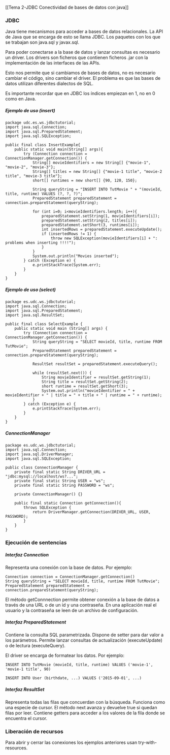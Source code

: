 [[Tema 2-JDBC Conectividad de bases de datos con java]]

### JDBC
Java tiene mecanismos para acceder a bases de datos relacionales. La API de Java que se encarga de esto se llama JDBC. Los paquetes con los que se trabajan son java.sql y javax.sql.

Para poder conectarse a la base de datos y lanzar consultas es necesario un driver. Los drivers son ficheros que contienen ficheros .jar con la implementación de las interfaces de las APIs.

Esto nos permite que si cambiamos de bases de datos, no es necesario cambiar el código, sino cambiar el driver. El problema es que las bases de datos utilizan diferentes dialectos de SQL.

Es importante recordar que en JDBC los índices empiezan en 1, no en 0 como en Java.

##### Ejemplo de uso (insert)
```
package udc.es.ws.jdbctutorial;
import java.sql.Connection;
import java.sql.PreparedStatement;
import java.sql.SQLException;

public final class InsertExample{
	public static void main(String[] args){
		try (Connection connection = ConnectionManager.getConnection()) {
			String[] movieIdentifiers = new String[] {"movie-1", "movie-2", "movie-3"};
			String[] titles = new String[] {"movie-1 title", "movie-2 title", "movie-3 title"};
			short[] runtimes = new short[] {90, 120, 150};
			
			String queryString = "INSERT INTO TutMovie " + "(movieId, title, runtime) VALUES (?, ?, ?)";
			PreparedStatement preparedStatement = connection.prepareStatement(queryString);
	
			for (int i=0; i<movieIdentifiers.length; i++){
				preparedStatement.setString(1, movieIdentifiers[i]);
				preparedStatement.setString(2, titles[i]);
				preparedStatement.setShort(3, runtimes[i]);
				int insertedRows = preparedStatement.executeUpdate();
				if (insertedRows != 1) { 
					throw new SQLException(movieIdentifiers[i] + ": problems when inserting !!!!"); 
				}
			}
			System.out.println("Movies inserted");
		} catch (Exception e) {
			e.printStackTrace(System.err);
		}
	}
}
```

##### Ejemplo de uso (select)
```
package es.udc.ws.jdbctutorial;
import java.sql.Connection;
import java.sql.PreparedStatement;
import java.sql.ResultSet;

public final class SelectExample {
	public static void main (String[] args) {
		try (Connection connection = ConnectionManager.getConnection()) {
			String queryString = "SELECT movieId, title, runtime FROM TutMovie";
			PreparedStatement preparedStatement = connection.prepareStatement(queryString);

			ResultSet resultSet = preparedStatement.executeQuery();

			while (resultSet.next()) {
				String movieIdentifier = resultSet.getString(1);
				String title = resultSet.getString(2);
				short runtime = resultSet.getShort(3);
				System.out.println("movieIdentifier = " + movieIdentifier + " | title = " + title + " | runtime = " + runtime);
			}
		} catch (Exception e) {
			e.printStackTrace(System.err);
		}
	}
}
```

##### ConnectionManager
```
package es.udc.ws.jdbctutorial;
import java.sql.Connection;
import java.sql.DriverManager;
import java.sql.SQLException;

public class ConnectionManager {
	private final static String DRIVER_URL = "jdbc:mysql://localhost/ws?...";
	private final static String USER = "ws";
	private final static String PASSWORD = "ws";
	
	private ConnectionManager() {}

	public final static Connection getConnection(){
		throws SQLException {
			return DriverManager.getConnection(DRIVER_URL, USER, PASSWORD);
		}
	}
}
```

### Ejecución de sentencias
##### Interfaz Connection
Representa una conexión con la base de datos. Por ejemplo:
```
Connection connection = ConnectionManager.getConnection()
String queryString = "SELECT movieId, title, runtime FROM TutMovie";
PreparedStatement preparedStatement = connection.prepareStatement(queryString);
```

El método getConnnection permite obtener conexión a la base de datos a través de una URL o de un id y una contraseña. En una aplicación real el usuario y la contraseña se leen de un archivo de configuración.
##### Interfaz PreparedStatement
Contiene la consulta SQL parametrizada. Dispone de setter para dar valor a los parámetros. Permite lanzar consultas de actualización (executeUpdate) o de lectura (executeQuery).

El driver se encarga de formatear los datos. Por ejemplo:
```
INSERT INTO TutMovie (movieId, title, runtime) VALUES ('movie-1', 'movie-1 title', 90)

INSERT INTO User (birthdate, ...) VALUES ('2015-09-01', ...)
```

##### Interfaz ResultSet
Representa todas las filas que concuerdan con la búsqueda. Funciona como una especie de cursor. El método next avanza y devuelve true si quedan filas por leer. Contiene getters para acceder a los valores de la fila donde se encuentra el cursor.

### Liberación de recursos
Para abrir y cerrar las conexiones los ejemplos anteriores usan try-with-resources. 